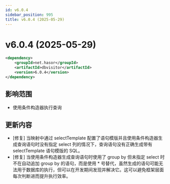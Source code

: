 ```yaml
---
id: v6.0.4
sidebar_position: 995
title: v6.0.4 (2025-05-29)
---
```


# v6.0.4 (2025-05-29)

```xml
<dependency>
    <groupId>net.hasor</groupId>
    <artifactId>dbvisitor</artifactId>
    <version>6.0.4</version>
</dependency>
```

## 影响范围

- 使用条件构造器执行查询

## 更新内容

- [修复] 当映射中通过 selectTemplate 配置了语句模版并且使用条件构造器生成查询语句时没有指定 select 列的情况下，查询语句没有正确生成带有 selectTemplate 语句模版的 SQL。
- [修复] 当使用条件构造器生成查询语句时使用了 group by 但未指定 select 时不在自动追加 group by 的语句，而是使用 * 号替代，虽然生成的语句可能无法用于数据库的执行，但可以在开发期间发现并解决它。这可以避免框架层面每次判断进而提升执行效率。

